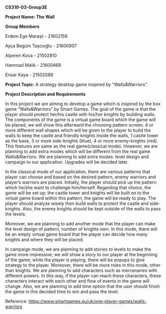 **CS319-03-Group3E**

**Project Name: The Wall**

**Group Members**

Erdem Ege Maraşlı - 21602156

Ayça Begüm Taşcıoğlu - 21600907

Alperen Koca - 21502810

Hammad Malik - 21600468

Ensar Kaya - 21502089

**Project Topic**: A strategy desktop game inspired by "Walls&Warriors".

**Project Description and Requirements** 

In this project we are aiming to develop a game which is inspired by the box game “Walls&Warriors” by Smart Games. 
The goal of the game is that the player should protect her/his castle with his/her knights by building walls. 
The components of the game is a virtual game board which the game will be placed, 
we will show this afterward the choosing pattern screen. 
4 or more different wall shapes which will be given to the player to 
build the walls to keep the castle and friendly knights inside the walls, 
1 castle tower as the base, 
3 or more side-knights (blue), 
4 or more enemy-knights (red). 
This features are same as the real game(classical mode).
However, we are planning to add extra modes which will be different from the real game Walls&Warriors.
We are planning to add extra modes: level design and campaign
to our application. 
Upgrades will be decided later.

In the classical mode of our application, 
there are various patterns that player can choose and based on the desired pattern, 
enemy warriors and player’s warriors are placed. 
Initially, the player should pick up the pattern which he/she want to challenge him/herself. 
Regarding that choice, the game will be set up; 
the castle tower and knights will be built on to the virtual game board within this pattern, 
the game will be ready to play. 
The player should analyze wisely then build walls to protect the castle and side-knights. 
Also, the enemy knights should be kept outside of the walls to pass the levels.

Moreover, we are planning to add another mode that the player can make the level design of pattern, 
number of knights own. 
In this mode, there will be an empty virtual game board 
that the player can decide how many knights and where they will be placed.

In campaign mode, we are planning to add stories to levels to make the game more impressive; 
we will show a story to our player at the beginning of the game; 
while the player is playing, 
there will be popups to give strategy to the player.
Moreover, there will be more roles in this mode, other than knights. 
We are planning to add characters such as mercenaries with different powers. 
In this way, if the player can reach these characters, 
these characters interact with each other and flow of events in the game will change. 
Also, we are planning to add time option that 
the user should finish the game in this decided time to win and pass the level.


	
Reference: https://www.smartgames.eu/uk/one-player-games/walls-warriors
